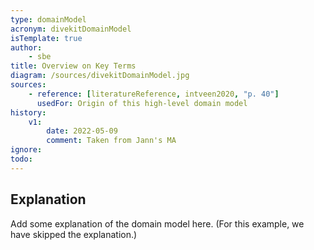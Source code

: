 ```yaml
---
type: domainModel
acronym: divekitDomainModel
isTemplate: true
author: 
    - sbe
title: Overview on Key Terms
diagram: /sources/divekitDomainModel.jpg
sources:
    - reference: [literatureReference, intveen2020, "p. 40"]
      usedFor: Origin of this high-level domain model 
history:
    v1:
        date: 2022-05-09
        comment: Taken from Jann's MA
ignore:
todo: 
---
```


## Explanation

Add some explanation of the domain model here. (For this example, we have skipped the explanation.)